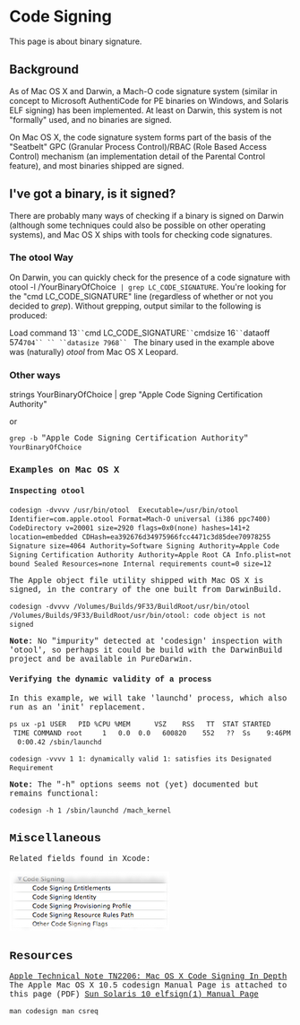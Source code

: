 Code Signing
============

This page is about binary signature.

Background
----------
As of Mac OS X and Darwin, a Mach-O code signature system (similar in concept to Microsoft AuthentiCode for PE binaries on Windows, and Solaris ELF signing) has been implemented. At least on Darwin, this system is not "formally" used, and no binaries are signed.

On Mac OS X, the code signature system forms part of the basis of the "Seatbelt" GPC (Granular Process Control)/RBAC (Role Based Access Control) mechanism (an implementation detail of the Parental Control feature), and most binaries shipped are signed.

I've got a binary, is it signed?
--------------------------------
There are probably many ways of checking if a binary is signed on Darwin (although some techniques could also be possible on other operating systems), and Mac OS X ships with tools for checking code signatures.

### The otool Way

On Darwin, you can quickly check for the presence of a code signature with otool -l /YourBinaryOfChoice` | grep LC_CODE_SIGNATURE`. You're looking for the "cmd LC_CODE_SIGNATURE" line (regardless of whether or not you decided to *grep*).
 Without grepping, output similar to the following is produced:

 Load command 13`
`` `cmd LC_CODE_SIGNATURE`
`` `cmdsize 16`
`` `dataoff 574`704``
`` ``datasize 7968``
`
 The binary used in the example above was (naturally) *otool* from Mac OS X Leopard.
### Other ways
strings YourBinaryOfChoice | grep "Apple Code Signing Certification Authority"



or
<div style="font-family:courier new,monospace">


<div style="font-family:courier new,monospace">

`grep -b `"Apple Code Signing Certification Authority"` YourBinaryOfChoice`
### Examples on Mac OS X

#### Inspecting otool

`codesign -dvvvv /usr/bin/otool `
`Executable=/usr/bin/otool`
`Identifier=com.apple.otool`
`Format=Mach-O universal (i386 ppc7400)`
`CodeDirectory v=20001 size=2920 flags=0x0(none) hashes=141+2 location=embedded`
`CDHash=ea392676d34975966fcc4471c3d85dee70978255`
`Signature size=4064`
`Authority=Software Signing`
`Authority=Apple Code Signing Certification Authority`
`Authority=Apple Root CA`
`Info.plist=not bound`
`Sealed Resources=none`
`Internal requirements count=0 size=12`

The Apple object file utility shipped with Mac OS X is signed, in the contrary of the one built from DarwinBuild.


`codesign -dvvvv /Volumes/Builds/9F33/BuildRoot/usr/bin/otool `
`/Volumes/Builds/9F33/BuildRoot/usr/bin/otool: code object is not signed`


__Note:__ No "impurity" detected at 'codesign' inspection with 'otool', so perhaps it could be build with the DarwinBuild project and be available in PureDarwin.
#### Verifying the dynamic validity of a process
In this example, we will take 'launchd' process, which also run as an 'init' replacement.

`ps ux -p1`
`USER   PID %CPU %MEM      VSZ    RSS   TT  STAT STARTED      TIME COMMAND`
`root     1   0.0  0.0   600820    552   ??  Ss    9:46PM   0:00.42 /sbin/launchd`


`codesign -vvvv 1`
`1: dynamically valid`
`1: satisfies its Designated Requirement`


__Note:__ The "-h" options seems not (yet) documented but remains functional:

`codesign -h 1`
`/sbin/launchd`
`/mach_kernel`


Miscellaneous
-------------
Related fields found in Xcode:

![](/img/developers/universal-binaries/code-signing/Xcode%20codesign%20options.png)

Resources
---------
[Apple Technical Note TN2206: Mac OS X Code Signing In Depth](http://www.webcitation.org/query?url=http%3A%2F%2Fdeveloper.apple.com%2Ftechnotes%2Ftn2007%2Ftn2206.html&date=2008-10-11)
The Apple Mac OS X 10.5 codesign Manual Page is attached to this page (PDF)
[Sun Solaris 10 elfsign(1) Manual Page](http://www.webcitation.org/query?url=http%3A%2F%2Fdocs.sun.com%2Fapp%2Fdocs%2Fdoc%2F819-2239%2Felfsign-1%3Fa%3Dview&date=2008-10-11)

`man codesign`
`man csreq`
